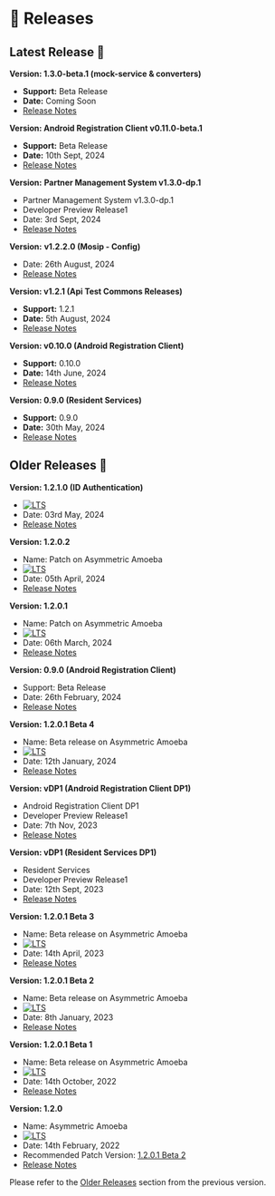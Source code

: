 # 📖 Releases

## Latest Release 🌟

**Version: 1.3.0-beta.1 (mock-service & converters)**

* **Support:** Beta Release
* **Date:** Coming Soon
* [Release Notes](https://docs.mosip.io/1.2.0/releases/1.3.0-beta.1-mock-service-and-converters)

**Version: Android Registration Client v0.11.0-beta.1**

* **Support:** Beta Release
* **Date:** 10th Sept, 2024
* [Release Notes](https://docs.mosip.io/1.2.0/releases/android-registration-client-v0.11.0)

**Version:** **Partner Management System v1.3.0-dp.1**

* Partner Management System v1.3.0-dp.1
* Developer Preview Release1
* Date: 3rd Sept, 2024
* [Release Notes](partner-management-system-1.3.0-dp1/)

**Version:** **v1.2.2.0 (Mosip - Config)**

* Date: 26th August, 2024
* [Release Notes](https://docs.mosip.io/1.2.0/releases/1.2.2.0-mosip-config)

**Version: v1.2.1 (Api Test Commons Releases)**

* **Support:** 1.2.1
* **Date:** 5th August, 2024
* [Release Notes](https://docs.mosip.io/1.2.0/releases/api-test-commons-releases)

**Version: v0.10.0 (Android Registration Client)**

* **Support:** 0.10.0
* **Date:** 14th June, 2024
* [Release Notes](android-registration-client-v0.10.0/)

**Version: 0.9.0 (Resident Services)**

* **Support:** 0.9.0
* **Date:** 30th May, 2024
* [Release Notes](resident-services-0.9.0/)

## Older Releases 📜

**Version: 1.2.1.0 (ID Authentication)**

* [![LTS](https://img.shields.io/badge/Support-Long%20Term%20Support-blue?style=plastic)](https://docs.mosip.io/1.2.0/releases/support-policy)
* Date: 03rd May, 2024
* [Release Notes](https://docs.mosip.io/1.2.0/releases/1.2.1.0)

**Version: 1.2.0.2**

* Name: Patch on Asymmetric Amoeba
* [![LTS](https://img.shields.io/badge/Support-Long%20Term%20Support-blue?style=plastic)](https://docs.mosip.io/1.2.0/releases/support-policy)
* Date: 05th April, 2024
* [Release Notes](https://docs.mosip.io/1.2.0/releases/1.2.0.2)

**Version: 1.2.0.1**

* Name: Patch on Asymmetric Amoeba
* [![LTS](https://img.shields.io/badge/Support-Long%20Term%20Support-blue?style=plastic)](https://docs.mosip.io/1.2.0/releases/support-policy)
* Date: 06th March, 2024
* [Release Notes](release-notes-1.2.0.1/)

**Version: 0.9.0 (Android Registration Client)**

* Support: Beta Release
* Date: 26th February, 2024
* [Release Notes](release-notes-android-reg-client-0.9.0/)

**Version: 1.2.0.1 Beta 4**

* Name: Beta release on Asymmetric Amoeba
* [![LTS](https://img.shields.io/badge/Support-Long%20Term%20Support-blue?style=plastic)](https://docs.mosip.io/1.2.0/releases/support-policy)
* Date: 12th January, 2024
* [Release Notes](release-notes-1.2.0.1-b4/)

**Version: vDP1 (Android Registration Client DP1)**

* Android Registration Client DP1
* Developer Preview Release1
* Date: 7th Nov, 2023
* [Release Notes](release-notes-android-reg-client-dp1.md)

**Version: vDP1 (Resident Services DP1)**

* Resident Services
* Developer Preview Release1
* Date: 12th Sept, 2023
* [Release Notes](release-notes-resident-portal-dp1.md)

**Version: 1.2.0.1 Beta 3**

* Name: Beta release on Asymmetric Amoeba
* [![LTS](https://img.shields.io/badge/Support-Long%20Term%20Support-blue?style=plastic)](https://docs.mosip.io/1.2.0/releases/support-policy)
* Date: 14th April, 2023
* [Release Notes](release-notes-1.2.0.1-b3/)

**Version: 1.2.0.1 Beta 2**

* Name: Beta release on Asymmetric Amoeba
* [![LTS](https://img.shields.io/badge/Support-Long%20Term%20Support-blue?style=plastic)](https://docs.mosip.io/1.2.0/releases/support-policy)
* Date: 8th January, 2023
* [Release Notes](release-notes-1.2.0.1-b2.md)

**Version: 1.2.0.1 Beta 1**

* Name: Beta release on Asymmetric Amoeba
* [![LTS](https://img.shields.io/badge/Support-Long%20Term%20Support-blue?style=plastic)](https://docs.mosip.io/1.2.0/releases/support-policy)
* Date: 14th October, 2022
* [Release Notes](release-notes-1.2.0.1-beta/)

**Version: 1.2.0**

* Name: Asymmetric Amoeba
* [![LTS](https://img.shields.io/badge/Support-Long%20Term%20Support-blue?style=plastic)](https://docs.mosip.io/1.2.0/releases/support-policy)
* Date: 14th February, 2022
* Recommended Patch Version: [1.2.0.1 Beta 2](release-notes-1.2.0.1-b2.md)
* [Release Notes](release-notes/)

Please refer to the [Older Releases](https://docs.mosip.io/1.1.5/mosip-releases) section from the previous version.
